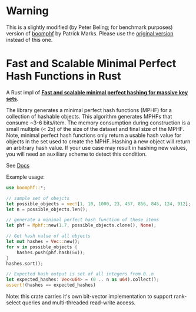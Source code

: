 # Warning

This is a slightly modified (by Peter Beling; for benchmark purposes) version of [boomphf](https://crates.io/crates/boomphf) by Patrick Marks. Please use the [original version](https://crates.io/crates/boomphf) instead of this one.

# Fast and Scalable Minimal Perfect Hash Functions in Rust

A Rust impl of [**Fast and scalable minimal perfect hashing for massive key sets**](https://arxiv.org/abs/1702.03154).

The library generates a minimal perfect hash functions (MPHF) for a collection of hashable objects. This algorithm generates MPHFs that consume ~3-6 bits/item.  The memory consumption during construction is a small multiple (< 2x) of the size of the dataset and final size of the MPHF. 
Note, minimal perfect hash functions only return a usable hash value for objects in the set used to create the MPHF. Hashing a new object will return an arbitrary hash value. If your use case may result in hashing new values, you will need an auxiliary scheme to detect this condition.

See [Docs](https://10xgenomics.github.io/rust-boomphf/)

Example usage:

 ```rust
 use boomphf::*;

 // sample set of obejcts
 let possible_objects = vec![1, 10, 1000, 23, 457, 856, 845, 124, 912];
 let n = possible_objects.len();

 // generate a minimal perfect hash function of these items
 let phf = Mphf::new(1.7, possible_objects.clone(), None);

 // Get hash value of all objects
 let mut hashes = Vec::new();
 for v in possible_objects {
     hashes.push(phf.hash(&v));
 }
 hashes.sort();

 // Expected hash output is set of all integers from 0..n
 let expected_hashes: Vec<u64> = (0 .. n as u64).collect();
 assert!(hashes == expected_hashes)
 ```

Note: this crate carries it's own bit-vector implementation to support rank-select queries and multi-threaded read-write access.
